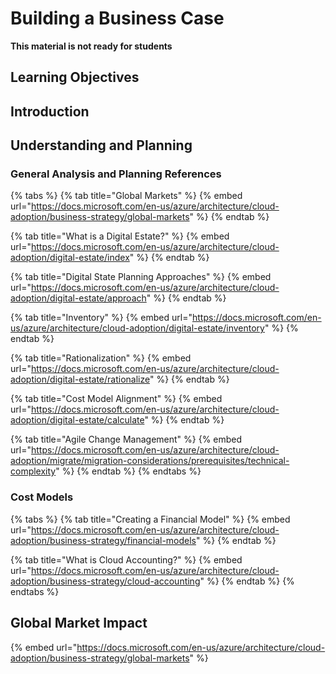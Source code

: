 # Building a Business Case
****This material is not ready for students****
## Learning Objectives

## Introduction

##

## Understanding and Planning

### General Analysis and Planning References

{% tabs %}
{% tab title="Global Markets" %}
{% embed url="https://docs.microsoft.com/en-us/azure/architecture/cloud-adoption/business-strategy/global-markets" %}
{% endtab %}

{% tab title="What is a Digital Estate?" %}
{% embed url="https://docs.microsoft.com/en-us/azure/architecture/cloud-adoption/digital-estate/index" %}
{% endtab %}

{% tab title="Digital State Planning Approaches" %}
{% embed url="https://docs.microsoft.com/en-us/azure/architecture/cloud-adoption/digital-estate/approach" %}
{% endtab %}

{% tab title="Inventory" %}
{% embed url="https://docs.microsoft.com/en-us/azure/architecture/cloud-adoption/digital-estate/inventory" %}
{% endtab %}

{% tab title="Rationalization" %}
{% embed url="https://docs.microsoft.com/en-us/azure/architecture/cloud-adoption/digital-estate/rationalize" %}
{% endtab %}

{% tab title="Cost Model Alignment" %}
{% embed url="https://docs.microsoft.com/en-us/azure/architecture/cloud-adoption/digital-estate/calculate" %}
{% endtab %}

{% tab title="Agile Change Management" %}
{% embed url="https://docs.microsoft.com/en-us/azure/architecture/cloud-adoption/migrate/migration-considerations/prerequisites/technical-complexity" %}
{% endtab %}
{% endtabs %}

### Cost Models

{% tabs %}
{% tab title="Creating a Financial Model" %}
{% embed url="https://docs.microsoft.com/en-us/azure/architecture/cloud-adoption/business-strategy/financial-models" %}
{% endtab %}

{% tab title="What is Cloud Accounting?" %}
{% embed url="https://docs.microsoft.com/en-us/azure/architecture/cloud-adoption/business-strategy/cloud-accounting" %}
{% endtab %}
{% endtabs %}

## Global Market Impact

{% embed url="https://docs.microsoft.com/en-us/azure/architecture/cloud-adoption/business-strategy/global-markets" %}
